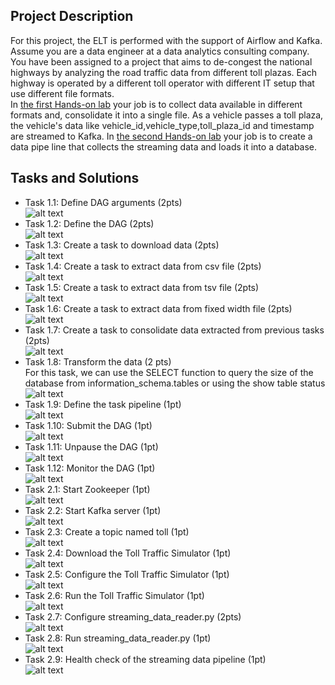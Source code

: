 ## Project Description
For this project, the ELT is performed with the support of Airflow and Kafka. Assume you are a data engineer at a data analytics consulting company. You have been assigned to a project that aims to de-congest the national highways by analyzing the road traffic data from different toll plazas. Each highway is operated by a different toll operator with different IT setup that use different file formats.  
In [the first Hands-on lab](https://github.com/xzZero/DataEng_IBM/blob/main/8%20-%20ETL%20and%20Data%20Pipelines%20with%20Shell%2C%20Airflow%20and%20Kafka/Week5/Part1.pdf) your job is to collect data available in different formats and, consolidate it into a single file. As a vehicle passes a toll plaza, the vehicle's data like vehicle_id,vehicle_type,toll_plaza_id and timestamp are streamed to Kafka. In [the second Hands-on lab](https://github.com/xzZero/DataEng_IBM/blob/main/8%20-%20ETL%20and%20Data%20Pipelines%20with%20Shell%2C%20Airflow%20and%20Kafka/Week5/Part2.pdf) your job is to create a data pipe line that collects the streaming data and loads it into a database.

## Tasks and Solutions
- Task 1.1: Define DAG arguments (2pts)\
![alt text](https://github.com/xzZero/DataEng_IBM/blob/main/8%20-%20ETL%20and%20Data%20Pipelines%20with%20Shell%2C%20Airflow%20and%20Kafka/Week5/dag_args.PNG "1.1")
- Task 1.2: Define the DAG (2pts)\
![alt text](https://github.com/xzZero/DataEng_IBM/blob/main/8%20-%20ETL%20and%20Data%20Pipelines%20with%20Shell%2C%20Airflow%20and%20Kafka/Week5/dag_definition.PNG "dag_definition")
- Task 1.3: Create a task to download data (2pts)\
![alt text](https://github.com/xzZero/DataEng_IBM/blob/main/8%20-%20ETL%20and%20Data%20Pipelines%20with%20Shell%2C%20Airflow%20and%20Kafka/Week5/unzip_data.PNG "unzip_data")
- Task 1.4: Create a task to extract data from csv file (2pts)\
![alt text](https://github.com/xzZero/DataEng_IBM/blob/main/8%20-%20ETL%20and%20Data%20Pipelines%20with%20Shell%2C%20Airflow%20and%20Kafka/Week5/extract_data_from_csv.PNG "extract_data_from_csv")
- Task 1.5: Create a task to extract data from tsv file (2pts)\
![alt text](https://github.com/xzZero/DataEng_IBM/blob/main/8%20-%20ETL%20and%20Data%20Pipelines%20with%20Shell%2C%20Airflow%20and%20Kafka/Week5/extract_data_from_tsv.PNG "extract_data_from_tsv")
- Task 1.6: Create a task to extract data from fixed width file (2pts)\
![alt text](https://github.com/xzZero/DataEng_IBM/blob/main/8%20-%20ETL%20and%20Data%20Pipelines%20with%20Shell%2C%20Airflow%20and%20Kafka/Week5/extract_data_from_fixed_width.PNG "extract_data_from_fixed_width")
- Task 1.7: Create a task to consolidate data extracted from previous tasks (2pts)\
![alt text](https://github.com/xzZero/DataEng_IBM/blob/main/8%20-%20ETL%20and%20Data%20Pipelines%20with%20Shell%2C%20Airflow%20and%20Kafka/Week5/consolidate_data.PNG "consolidate_data")
- Task 1.8: Transform the data (2 pts)\
For this task, we can use the SELECT function to query the size of the database from information_schema.tables or using the show table status\
![alt text](https://github.com/xzZero/DataEng_IBM/blob/main/8%20-%20ETL%20and%20Data%20Pipelines%20with%20Shell%2C%20Airflow%20and%20Kafka/Week5/transform.PNG "transform")
- Task 1.9: Define the task pipeline (1pt)\
![alt text](https://github.com/xzZero/DataEng_IBM/blob/main/8%20-%20ETL%20and%20Data%20Pipelines%20with%20Shell%2C%20Airflow%20and%20Kafka/Week5/task_pipeline.PNG "task_pipeline")
- Task 1.10: Submit the DAG (1pt)\
![alt text](https://github.com/xzZero/DataEng_IBM/blob/main/8%20-%20ETL%20and%20Data%20Pipelines%20with%20Shell%2C%20Airflow%20and%20Kafka/Week5/submit_dag.PNG "submit_dag")
- Task 1.11: Unpause the DAG (1pt)\
![alt text](https://github.com/xzZero/DataEng_IBM/blob/main/8%20-%20ETL%20and%20Data%20Pipelines%20with%20Shell%2C%20Airflow%20and%20Kafka/Week5/unpause_dag.PNG "unpause_dag")
- Task 1.12: Monitor the DAG (1pt)\
![alt text](https://github.com/xzZero/DataEng_IBM/blob/main/8%20-%20ETL%20and%20Data%20Pipelines%20with%20Shell%2C%20Airflow%20and%20Kafka/Week5/monitor_dag.PNG "monitor_dag")
- Task 2.1: Start Zookeeper (1pt)\
![alt text](https://github.com/xzZero/DataEng_IBM/blob/main/8%20-%20ETL%20and%20Data%20Pipelines%20with%20Shell%2C%20Airflow%20and%20Kafka/Week5/start_zookeeper.PNG "start_zookeeper")
- Task 2.2: Start Kafka server (1pt)\
![alt text](https://github.com/xzZero/DataEng_IBM/blob/main/8%20-%20ETL%20and%20Data%20Pipelines%20with%20Shell%2C%20Airflow%20and%20Kafka/Week5/start_kafka.PNG "start_kafka")
- Task 2.3: Create a topic named toll (1pt)\
![alt text](https://github.com/xzZero/DataEng_IBM/blob/main/8%20-%20ETL%20and%20Data%20Pipelines%20with%20Shell%2C%20Airflow%20and%20Kafka/Week5/create_toll_topic.PNG "create_toll_topic")
- Task 2.4: Download the Toll Traffic Simulator (1pt)\
![alt text](https://github.com/xzZero/DataEng_IBM/blob/main/8%20-%20ETL%20and%20Data%20Pipelines%20with%20Shell%2C%20Airflow%20and%20Kafka/Week5/download_simulator.PNG "download_simulator")
- Task 2.5: Configure the Toll Traffic Simulator (1pt)\
![alt text](https://github.com/xzZero/DataEng_IBM/blob/main/8%20-%20ETL%20and%20Data%20Pipelines%20with%20Shell%2C%20Airflow%20and%20Kafka/Week5/configure_simulator.PNG "configure_simulator")
- Task 2.6: Run the Toll Traffic Simulator (1pt)\
![alt text](https://github.com/xzZero/DataEng_IBM/blob/main/8%20-%20ETL%20and%20Data%20Pipelines%20with%20Shell%2C%20Airflow%20and%20Kafka/Week5/simulator_output.PNG "simulator_output")
- Task 2.7: Configure streaming_data_reader.py (2pts)\
![alt text](https://github.com/xzZero/DataEng_IBM/blob/main/8%20-%20ETL%20and%20Data%20Pipelines%20with%20Shell%2C%20Airflow%20and%20Kafka/Week5/streaming_reader_code.PNG "streaming_reader_code")
- Task 2.8: Run streaming_data_reader.py (1pt)\
![alt text](https://github.com/xzZero/DataEng_IBM/blob/main/8%20-%20ETL%20and%20Data%20Pipelines%20with%20Shell%2C%20Airflow%20and%20Kafka/Week5/data_reader_output.PNG "data_reader_output")
- Task 2.9: Health check of the streaming data pipeline (1pt)\
![alt text](https://github.com/xzZero/DataEng_IBM/blob/main/8%20-%20ETL%20and%20Data%20Pipelines%20with%20Shell%2C%20Airflow%20and%20Kafka/Week5/output_rows.PNG "output_rows")
